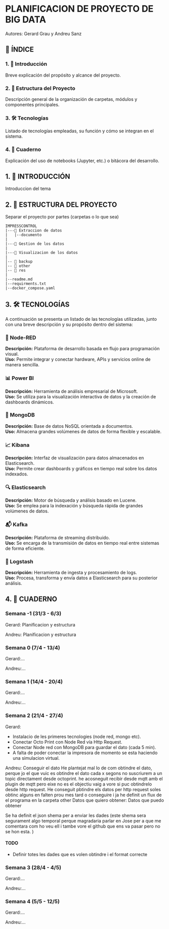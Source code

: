 # PLANIFICACION DE PROYECTO DE BIG DATA
Autores: Gerard Grau y Andreu Sanz

## 📑 ÍNDICE

### 1. 📘 Introducción  
Breve explicación del propósito y alcance del proyecto.

### 2. 🧱 Estructura del Proyecto  
Descripción general de la organización de carpetas, módulos y componentes principales.

### 3. 🛠️ Tecnologías  
Listado de tecnologías empleadas, su función y cómo se integran en el sistema.

### 4. 📓 Cuaderno  
Explicación del uso de notebooks (Jupyter, etc.) o bitácora del desarrollo.

## 1. 📘 INTRODUCCIÓN
Introduccion del tema

## 2. 🧱 ESTRUCTURA DEL PROYECTO
Separar el proyecto por partes (carpetas o lo que sea)
```
IMPRESSCONTROL
|---📂 Extraccion de datos
|   |--documento
|
|---📂 Gestion de los datos
|
|---📂 Visualizacion de los datos
|
│-- 📂 backup
│-- 📂 other
│-- 📂 res
|
|--readme.md
|--requirments.txt
|--docker_compose.yaml
```
## 3. 🛠️ TECNOLOGÍAS

A continuación se presenta un listado de las tecnologías utilizadas, junto con una breve descripción y su propósito dentro del sistema:

### 🧠 Node-RED  
**Descripción:** Plataforma de desarrollo basada en flujo para programación visual.  
**Uso:** Permite integrar y conectar hardware, APIs y servicios online de manera sencilla.

### 📊 Power BI  
**Descripción:** Herramienta de análisis empresarial de Microsoft.  
**Uso:** Se utiliza para la visualización interactiva de datos y la creación de dashboards dinámicos.

### 🍃 MongoDB  
**Descripción:** Base de datos NoSQL orientada a documentos.  
**Uso:** Almacena grandes volúmenes de datos de forma flexible y escalable.

### 📈 Kibana  
**Descripción:** Interfaz de visualización para datos almacenados en Elasticsearch.  
**Uso:** Permite crear dashboards y gráficos en tiempo real sobre los datos indexados.

### 🔍 Elasticsearch  
**Descripción:** Motor de búsqueda y análisis basado en Lucene.  
**Uso:** Se emplea para la indexación y búsqueda rápida de grandes volúmenes de datos.

### 📬 Kafka  
**Descripción:** Plataforma de streaming distribuido.  
**Uso:** Se encarga de la transmisión de datos en tiempo real entre sistemas de forma eficiente.

### 🧰 Logstash  
**Descripción:** Herramienta de ingesta y procesamiento de logs.  
**Uso:** Procesa, transforma y envía datos a Elasticsearch para su posterior análisis.

## 4. 📓 CUADERNO

### Semana -1 (31/3 - 6/3)
Gerard: Planificacion y estructura

Andreu: Planificacion y estructura

### Semana 0 (7/4 - 13/4)
Gerard:...

Andreu:...

### Semana 1 (14/4 - 20/4)
Gerard:...

Andreu:...

### Semana 2 (21/4 - 27/4)
Gerard: 
- Instalacio de les primeres tecnologies (node red, mongo etc).
- Conectar Octo Print con Node Red vía Http Request.
- Conectar Node red con MongoDB para guardar el dato (cada 5 min).
- A falta de poder conectar la impresora de momento se esta haciendo una simulacion virtual.

Andreu: Conseguir el dato
He plantejat mal lo de com obtindre el dato, perque jo el que vuic es obtindre el dato cada x segons no suscriurem a un topic directament desde octoprint.
he acosneguit recibir desde mqtt amb el plugin de mqtt pero eixe no es el objectiu 
vaig a vore si puc obtindrelo desde http request.
He conseguit pbtindre els datos per http request soles obtinc alguns en falten prou mes tard o conseguire i ja he definit un flux de el programa en la carpeta other
Datos que quiero obtener:
Datos que puedo obtener

Se ha definit el json shema per a enviar les dades (este shema sera segurament algo temporal perque magradaria parlar en Jose per a que me comentara com ho veu ell i tambe vore el github que ens va pasar pero no se hon esta.
)


#### TODO
- Definir totes les dades que es volen obtindre i el format correcte
 
### Semana 3 (28/4 - 4/5)
Gerard:...

Andreu:...

### Semana 4 (5/5 - 12/5)
Gerard:...

Andreu:...
